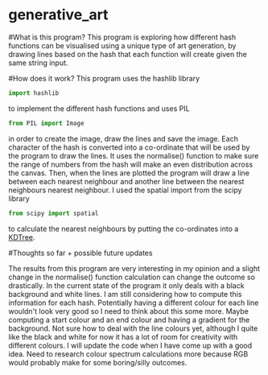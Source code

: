 # generative_art

#What is this program?
This program is exploring how different hash functions can be visualised using a unique type of art generation, by drawing lines based on the hash that each function will create given the same string input.

#How does it work?
This program uses the hashlib library
```python 
import hashlib
```

 to implement the different hash functions and uses PIL
 
```python
from PIL import Image
```
in order to create the image, draw the lines and save the image. 
Each character of the hash is converted into a co-ordinate that will be used by the program to draw the lines.
It uses the normalise() function to make sure the range of numbers from the hash will make an even distribution across the canvas. Then, when the lines are plotted the program will draw a line between each nearest neighbour and another line between the nearest neighbours nearest neighbour.
I used the spatial import from the scipy library
```python
from scipy import spatial
```
 to calculate the nearest neighbours by putting the co-ordinates into a [KDTree](https://docs.scipy.org/doc/scipy/reference/generated/scipy.spatial.KDTree.html).

#Thoughts so far + possible future updates

The results from this program are very interesting in my opinion and a slight change in the normalise() function calculation can change the outcome so drastically. In the current state of the program it only deals with a black background and white lines. I am still considering how to compute this information for each hash. Potentially having a different colour for each line wouldn't look very good so I need to think about this some more. Maybe computing a start colour and an end colour and having a gradient for the background. Not sure how to deal with the line colours yet, although I quite like the black and white for now it has a lot of room for creativity with different colours. I will update the code when I have come up with a good idea. Need to research colour spectrum calculations more because RGB would probably make for some boring/silly outcomes.
